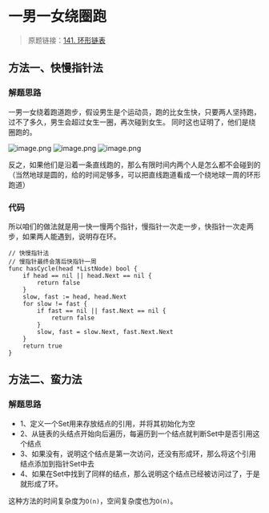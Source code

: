 # 一男一女绕圈跑
> 原题链接：[141. 环形链表](https://leetcode-cn.com/problems/linked-list-cycle/)

## 方法一、快慢指针法
### 解题思路
一男一女绕着跑道跑步，假设男生是个运动员，跑的比女生快，只要两人坚持跑，过不了多久，男生会超过女生一圈，再次碰到女生。
同时这也证明了，他们是绕圈跑的。

![image.png](https://pic.leetcode-cn.com/da4d29d089e02043d91b66802ba659e36735fab3b48773f31da34073ddc66f4d-image.png)
![image.png](https://pic.leetcode-cn.com/d8be8be7279ddeabfb9466148711d6da5f1b1227f0aa3b1d7c3cd90a7b72a3f0-image.png)
![image.png](https://pic.leetcode-cn.com/1269c60e2f27815bd92d8a0aa3849e717d863bba75a4cba271ee30a80ee04628-image.png)

反之，如果他们是沿着一条直线跑的，那么有限时间内两个人是怎么都不会碰到的（当然地球是圆的，给的时间足够多，可以把直线跑道看成一个绕地球一周的环形跑道）

### 代码
所以咱们的做法就是用一快一慢两个指针，慢指针一次走一步，快指针一次走两步，如果两人能遇到，说明存在环。
```golang
// 快慢指针法
// 慢指针最终会落后快指针一周
func hasCycle(head *ListNode) bool {
	if head == nil || head.Next == nil {
		return false
	}
	slow, fast := head, head.Next
	for slow != fast {
		if fast == nil || fast.Next == nil {
			return false
		}
		slow, fast = slow.Next, fast.Next.Next
	}
	return true
}
```

## 方法二、蛮力法
### 解题思路
* 1、定义一个Set用来存放结点的引用，并将其初始化为空
* 2、从链表的头结点开始向后遍历，每遍历到一个结点就判断Set中是否引用这个结点
* 3、如果没有，说明这个结点是第一次访问，还没有形成环，那么将这个引用结点添加到指针Set中去
* 4、如果在Set中找到了同样的结点，那么说明这个结点已经被访问过了，于是就形成了环。

这种方法的时间复杂度为``O(n)``，空间复杂度也为``O(n)``。